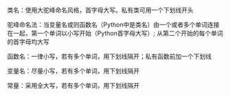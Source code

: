 类名：使用大驼峰命名风格，首字母大写。私有类可用一个下划线开头

驼峰命名法：当变量名或则函数名（Python中是类名）由一个或者多个单词连接在一起，第一个单词以小写开始（Python首字母大写）;
	  	    	从第二个开始的每个单词的首字母均大写
	  
函数名：一律小写，若有多个单词，用下划线隔开；私有函数前加一个下划线

变量名：尽量小写，若有多个单词，用下划线隔开

常量：采用全大写，若有多个单词，用下划线隔开
